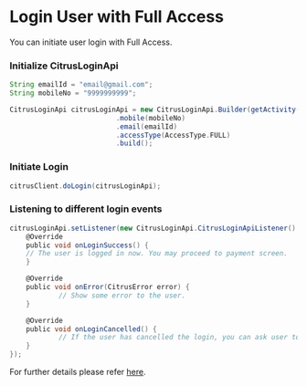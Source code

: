 # Login User with Full Access

You can initiate user login with Full Access.

### Initialize CitrusLoginApi
```groovy
String emailId = "email@gmail.com";
String mobileNo = "9999999999";

CitrusLoginApi citrusLoginApi = new CitrusLoginApi.Builder(getActivity())
                          .mobile(mobileNo)
                          .email(emailId)
                          .accessType(AccessType.FULL)
                          .build();
```

### Initiate Login 
```groovy
citrusClient.doLogin(citrusLoginApi);
```

### Listening to different login events

```groovy
citrusLoginApi.setListener(new CitrusLoginApi.CitrusLoginApiListener() {
    @Override
    public void onLoginSuccess() {
    // The user is logged in now. You may proceed to payment screen.
    }

    @Override
    public void onError(CitrusError error) {
            // Show some error to the user.
    }

    @Override
    public void onLoginCancelled() {
            // If the user has cancelled the login, you can ask user to login again.
    }
});
```

For further details please refer <a href="docs/Unified%20Login%20API.md#unified-login-api-interface-document" target="_blank">here</a>.
